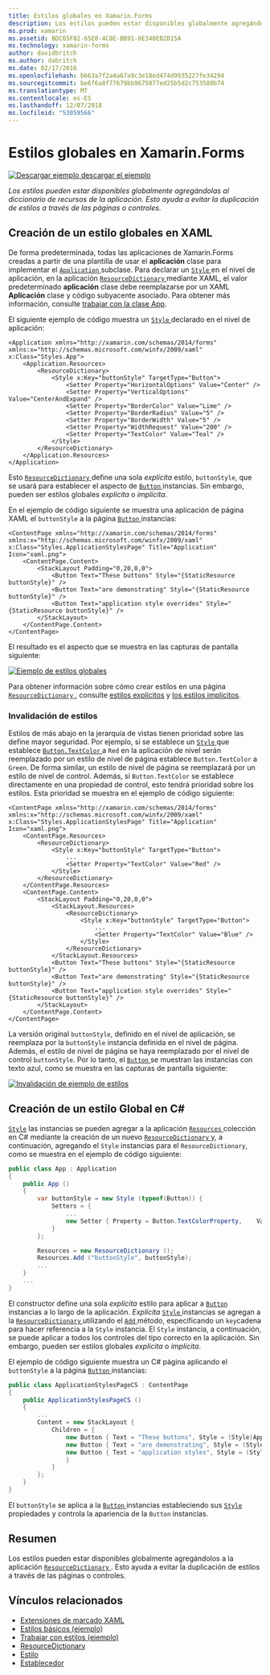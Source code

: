 ```yaml
---
title: Estilos globales en Xamarin.Forms
description: Los estilos pueden estar disponibles globalmente agregándolas al diccionario de recursos de la aplicación. Esto ayuda a evitar la duplicación de estilos a través de las páginas o controles.
ms.prod: xamarin
ms.assetid: BDC65F82-65E0-4C8E-BB91-8E340EB2D15A
ms.technology: xamarin-forms
author: davidbritch
ms.author: dabritch
ms.date: 02/17/2016
ms.openlocfilehash: b663a7f2a4a67a9c3e18ed474d9935227fe34294
ms.sourcegitcommit: be6f6a8f77679bb9675077ed25b5d2c753580b74
ms.translationtype: MT
ms.contentlocale: es-ES
ms.lasthandoff: 12/07/2018
ms.locfileid: "53059566"
---
```

# <a name="global-styles-in-xamarinforms"></a>Estilos globales en Xamarin.Forms

[![Descargar ejemplo](~/media/shared/download.png) descargar el ejemplo](https://developer.xamarin.com/samples/xamarin-forms/UserInterface/Styles/BasicStyles/)

_Los estilos pueden estar disponibles globalmente agregándolas al diccionario de recursos de la aplicación. Esto ayuda a evitar la duplicación de estilos a través de las páginas o controles._

## <a name="creating-a-global-style-in-xaml"></a>Creación de un estilo globales en XAML

De forma predeterminada, todas las aplicaciones de Xamarin.Forms creadas a partir de una plantilla de usar el **aplicación** clase para implementar el [ `Application` ](xref:Xamarin.Forms.Application) subclase. Para declarar un [ `Style` ](xref:Xamarin.Forms.Style) en el nivel de aplicación, en la aplicación [ `ResourceDictionary` ](xref:Xamarin.Forms.ResourceDictionary) mediante XAML, el valor predeterminado **aplicación** clase debe reemplazarse por un XAML **Aplicación** clase y código subyacente asociado. Para obtener más información, consulte [trabajar con la clase App](~/xamarin-forms/app-fundamentals/application-class.md).

El siguiente ejemplo de código muestra un [ `Style` ](xref:Xamarin.Forms.Style) declarado en el nivel de aplicación:

```xaml
<Application xmlns="http://xamarin.com/schemas/2014/forms" xmlns:x="http://schemas.microsoft.com/winfx/2009/xaml" x:Class="Styles.App">
    <Application.Resources>
        <ResourceDictionary>
            <Style x:Key="buttonStyle" TargetType="Button">
                <Setter Property="HorizontalOptions" Value="Center" />
                <Setter Property="VerticalOptions" Value="CenterAndExpand" />
                <Setter Property="BorderColor" Value="Lime" />
                <Setter Property="BorderRadius" Value="5" />
                <Setter Property="BorderWidth" Value="5" />
                <Setter Property="WidthRequest" Value="200" />
                <Setter Property="TextColor" Value="Teal" />
            </Style>
        </ResourceDictionary>
    </Application.Resources>
</Application>
```

Esto [ `ResourceDictionary` ](xref:Xamarin.Forms.ResourceDictionary) define una sola *explícita* estilo, `buttonStyle`, que se usará para establecer el aspecto de [ `Button` ](xref:Xamarin.Forms.Button) instancias. Sin embargo, pueden ser estilos globales *explícita* o *implícita*.

En el ejemplo de código siguiente se muestra una aplicación de página XAML el `buttonStyle` a la página [ `Button` ](xref:Xamarin.Forms.Button) instancias:

```xaml
<ContentPage xmlns="http://xamarin.com/schemas/2014/forms" xmlns:x="http://schemas.microsoft.com/winfx/2009/xaml" x:Class="Styles.ApplicationStylesPage" Title="Application" Icon="xaml.png">
    <ContentPage.Content>
        <StackLayout Padding="0,20,0,0">
            <Button Text="These buttons" Style="{StaticResource buttonStyle}" />
            <Button Text="are demonstrating" Style="{StaticResource buttonStyle}" />
            <Button Text="application style overrides" Style="{StaticResource buttonStyle}" />
        </StackLayout>
    </ContentPage.Content>
</ContentPage>
```

El resultado es el aspecto que se muestra en las capturas de pantalla siguiente:

[![](application-images/application-styles-1.png "Ejemplo de estilos globales")](application-images/application-styles-1-large.png#lightbox "ejemplo estilos globales")

Para obtener información sobre cómo crear estilos en una página [ `ResourceDictionary` ](xref:Xamarin.Forms.ResourceDictionary), consulte [estilos explícitos](~/xamarin-forms/user-interface/styles/explicit.md) y [los estilos implícitos](~/xamarin-forms/user-interface/styles/implicit.md).

### <a name="overriding-styles"></a>Invalidación de estilos

Estilos de más abajo en la jerarquía de vistas tienen prioridad sobre las define mayor seguridad. Por ejemplo, si se establece un [ `Style` ](xref:Xamarin.Forms.Style) que establece [ `Button.TextColor` ](xref:Xamarin.Forms.Button.TextColor) a `Red` en la aplicación de nivel serán reemplazado por un estilo de nivel de página establece `Button.TextColor` a `Green`. De forma similar, un estilo de nivel de página se reemplazará por un estilo de nivel de control. Además, si `Button.TextColor` se establece directamente en una propiedad de control, esto tendrá prioridad sobre los estilos. Esta prioridad se muestra en el ejemplo de código siguiente:

```xaml
<ContentPage xmlns="http://xamarin.com/schemas/2014/forms" xmlns:x="http://schemas.microsoft.com/winfx/2009/xaml" x:Class="Styles.ApplicationStylesPage" Title="Application" Icon="xaml.png">
    <ContentPage.Resources>
        <ResourceDictionary>
            <Style x:Key="buttonStyle" TargetType="Button">
                ...
                <Setter Property="TextColor" Value="Red" />
            </Style>
        </ResourceDictionary>
    </ContentPage.Resources>
    <ContentPage.Content>
        <StackLayout Padding="0,20,0,0">
            <StackLayout.Resources>
                <ResourceDictionary>
                    <Style x:Key="buttonStyle" TargetType="Button">
                        ...
                        <Setter Property="TextColor" Value="Blue" />
                    </Style>
                </ResourceDictionary>
            </StackLayout.Resources>
            <Button Text="These buttons" Style="{StaticResource buttonStyle}" />
            <Button Text="are demonstrating" Style="{StaticResource buttonStyle}" />
            <Button Text="application style overrides" Style="{StaticResource buttonStyle}" />
        </StackLayout>
    </ContentPage.Content>
</ContentPage>
```

La versión original `buttonStyle`, definido en el nivel de aplicación, se reemplaza por la `buttonStyle` instancia definida en el nivel de página. Además, el estilo de nivel de página se haya reemplazado por el nivel de control `buttonStyle`. Por lo tanto, el [ `Button` ](xref:Xamarin.Forms.Button) se muestran las instancias con texto azul, como se muestra en las capturas de pantalla siguiente:

[![](application-images/application-styles-2.png "Invalidación de ejemplo de estilos")](application-images/application-styles-2-large.png#lightbox "invalidar el ejemplo de estilos")

## <a name="creating-a-global-style-in-c35"></a>Creación de un estilo Global en C&#35;

[`Style`](xref:Xamarin.Forms.Style) las instancias se pueden agregar a la aplicación [ `Resources` ](xref:Xamarin.Forms.VisualElement.Resources) colección en C# mediante la creación de un nuevo [ `ResourceDictionary` ](xref:Xamarin.Forms.ResourceDictionary)y, a continuación, agregando el `Style` instancias para el `ResourceDictionary`, como se muestra en el ejemplo de código siguiente:

```csharp
public class App : Application
{
    public App ()
    {
        var buttonStyle = new Style (typeof(Button)) {
            Setters = {
                ...
                new Setter { Property = Button.TextColorProperty,    Value = Color.Teal }
            }
        };

        Resources = new ResourceDictionary ();
        Resources.Add ("buttonStyle", buttonStyle);
        ...
    }
    ...
}
```

El constructor define una sola *explícita* estilo para aplicar a [ `Button` ](xref:Xamarin.Forms.Button) instancias a lo largo de la aplicación. *Explícita* [ `Style` ](xref:Xamarin.Forms.Style) instancias se agregan a la [ `ResourceDictionary` ](xref:Xamarin.Forms.ResourceDictionary) utilizando el [ `Add` ](xref:Xamarin.Forms.ResourceDictionary.Add(System.String,System.Object)) método, especificando un `key`cadena para hacer referencia a la `Style` instancia. El `Style` instancia, a continuación, se puede aplicar a todos los controles del tipo correcto en la aplicación. Sin embargo, pueden ser estilos globales *explícita* o *implícita*.

El ejemplo de código siguiente muestra un C# página aplicando el `buttonStyle` a la página [ `Button` ](xref:Xamarin.Forms.Button) instancias:

```csharp
public class ApplicationStylesPageCS : ContentPage
{
    public ApplicationStylesPageCS ()
    {
        ...
        Content = new StackLayout {
            Children = {
                new Button { Text = "These buttons", Style = (Style)Application.Current.Resources ["buttonStyle"] },
                new Button { Text = "are demonstrating", Style = (Style)Application.Current.Resources ["buttonStyle"] },
                new Button { Text = "application styles", Style = (Style)Application.Current.Resources ["buttonStyle"]
                }
            }
        };
    }
}
```

El `buttonStyle` se aplica a la [ `Button` ](xref:Xamarin.Forms.Button) instancias estableciendo sus [ `Style` ](xref:Xamarin.Forms.VisualElement.Style) propiedades y controla la apariencia de la `Button` instancias.

## <a name="summary"></a>Resumen

Los estilos pueden estar disponibles globalmente agregándolos a la aplicación [ `ResourceDictionary` ](xref:Xamarin.Forms.ResourceDictionary). Esto ayuda a evitar la duplicación de estilos a través de las páginas o controles.



## <a name="related-links"></a>Vínculos relacionados

- [Extensiones de marcado XAML](~/xamarin-forms/xaml/xaml-basics/xaml-markup-extensions.md)
- [Estilos básicos (ejemplo)](https://developer.xamarin.com/samples/xamarin-forms/UserInterface/Styles/BasicStyles/)
- [Trabajar con estilos (ejemplo)](https://developer.xamarin.com/samples/xamarin-forms/WorkingWithStyles/)
- [ResourceDictionary](xref:Xamarin.Forms.ResourceDictionary)
- [Estilo](xref:Xamarin.Forms.Style)
- [Establecedor](xref:Xamarin.Forms.Setter)

